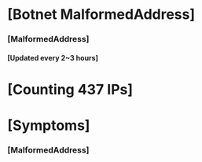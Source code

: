 # [Botnet MalformedAddress]
### [MalformedAddress]
#### [Updated every 2~3 hours]

# [Counting 437 IPs]

# [Symptoms] 
###   [MalformedAddress]
